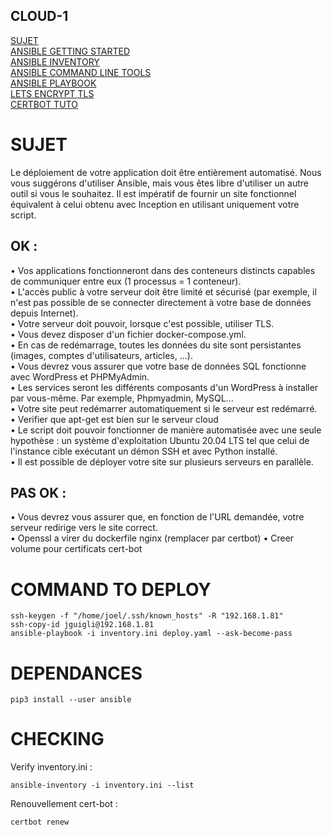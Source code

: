 ## CLOUD-1 

[SUJET](https://cdn.intra.42.fr/pdf/pdf/84883/en.subject.pdf)  
[ANSIBLE GETTING STARTED](https://docs.ansible.com/ansible/latest/getting_started/index.html)  
[ANSIBLE INVENTORY](https://docs.ansible.com/ansible/latest/inventory_guide/index.html)  
[ANSIBLE COMMAND LINE TOOLS](https://docs.ansible.com/ansible/latest/command_guide/index.html)  
[ANSIBLE PLAYBOOK](https://docs.ansible.com/ansible/latest/playbook_guide/index.html)  
[LETS ENCRYPT TLS](https://letsencrypt.org/fr/)  
[CERTBOT TUTO](https://howto.wared.fr/ubuntu-certificats-ssl-tls-certbot/)  

# SUJET

Le déploiement de votre application doit être entièrement automatisé. Nous vous suggérons d'utiliser Ansible, mais vous êtes libre d'utiliser un autre outil si vous le souhaitez. Il est impératif de fournir un site fonctionnel équivalent à celui obtenu avec Inception en utilisant uniquement votre script.

## OK :
• Vos applications fonctionneront dans des conteneurs distincts capables de communiquer entre eux (1 processus = 1 conteneur).  
• L'accès public à votre serveur doit être limité et sécurisé (par exemple, il n'est pas possible de se connecter directement à votre base de données depuis Internet).  
• Votre serveur doit pouvoir, lorsque c'est possible, utiliser TLS.  
• Vous devez disposer d'un fichier docker-compose.yml.  
• En cas de redémarrage, toutes les données du site sont persistantes (images, comptes d'utilisateurs, articles, ...).  
• Vous devrez vous assurer que votre base de données SQL fonctionne avec WordPress et PHPMyAdmin.  
• Les services seront les différents composants d'un WordPress à installer par vous-même. Par exemple, Phpmyadmin, MySQL...    
• Votre site peut redémarrer automatiquement si le serveur est redémarré.  
• Verifier que apt-get est bien sur le serveur cloud  
• Le script doit pouvoir fonctionner de manière automatisée avec une seule hypothèse : un système d'exploitation Ubuntu 20.04 LTS tel que celui de l'instance cible exécutant un démon SSH et avec Python installé.  
• Il est possible de déployer votre site sur plusieurs serveurs en parallèle.  


## PAS OK :
• Vous devrez vous assurer que, en fonction de l'URL demandée, votre serveur redirige vers le site correct.  
• Openssl a virer du dockerfile nginx (remplacer par certbot)
• Creer volume pour certificats cert-bot


# COMMAND TO DEPLOY

	ssh-keygen -f "/home/joel/.ssh/known_hosts" -R "192.168.1.81"
	ssh-copy-id jguigli@192.168.1.81
	ansible-playbook -i inventory.ini deploy.yaml --ask-become-pass

# DEPENDANCES

	pip3 install --user ansible  

# CHECKING

Verify inventory.ini :

	ansible-inventory -i inventory.ini --list

Renouvellement cert-bot :

	certbot renew
